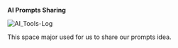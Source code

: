 **AI Prompts Sharing**

![AI_Tools-Log](https://github.com/user-attachments/assets/37c85adc-3f1b-4458-ad26-e49935bd0962)

This space major used for us to share our prompts idea.
